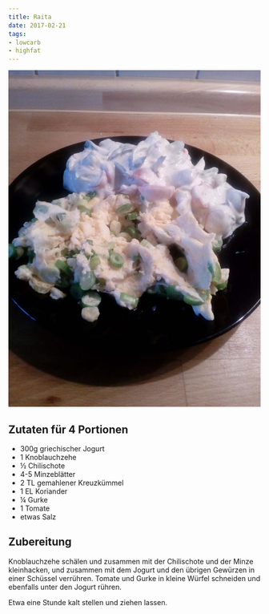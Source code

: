 ```yaml
---
title: Raita
date: 2017-02-21
tags:
- lowcarb
- highfat
---
```


![](/img/raita.jpg)

## Zutaten für 4 Portionen
- 300g      griechischer Jogurt
- 1         Knoblauchzehe
- ½         Chilischote
- 4-5       Minzeblätter
- 2 TL      gemahlener Kreuzkümmel
- 1 EL      Koriander
- ¼         Gurke
- 1         Tomate
- etwas Salz

## Zubereitung
Knoblauchzehe schälen und zusammen mit der Chilischote und der Minze kleinhacken, und zusammen mit dem Jogurt und den übrigen Gewürzen in einer Schüssel verrühren. Tomate und Gurke in kleine Würfel schneiden und ebenfalls unter den Jogurt rühren.

Etwa eine Stunde kalt stellen und ziehen lassen.
